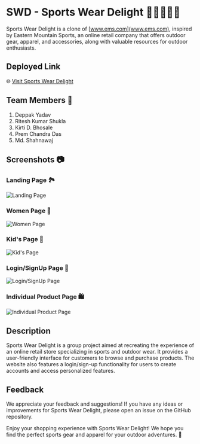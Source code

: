 # SWD - Sports Wear Delight 🏃‍♀️🏋️‍♂️🌄

Sports Wear Delight is a clone of [www.ems.com](www.ems.com), inspired by Eastern Mountain Sports, an online retail company that offers outdoor gear, apparel, and accessories, along with valuable resources for outdoor enthusiasts.

## Deployed Link
🌐 [Visit Sports Wear Delight](https://amazing-concha-0e1468.netlify.app/)

## Team Members 👥

1. Deppak Yadav
2. Ritesh Kumar Shukla
3. Kirti D. Bhosale
4. Prem Chandra Das
5. Md. Shahnawaj

## Screenshots 📷

### Landing Page 🏞️
![Landing Page](https://user-images.githubusercontent.com/110231091/223406440-15f59025-923e-4a37-8130-d523fc9a7d49.png)

### Women Page 👩
![Women Page](https://user-images.githubusercontent.com/110231091/223406922-db6972f6-a5dc-4acd-9acf-4537e028b828.png)

### Kid's Page 🧒
![Kid's Page](https://user-images.githubusercontent.com/110231091/223407116-6a2554d0-86b3-4d08-9661-ef77d5a3da0d.png)

### Login/SignUp Page 🔐
![Login/SignUp Page](https://user-images.githubusercontent.com/110231091/223404627-4cb3d993-1fc4-4e89-bb57-23ff920e93c7.png)

### Individual Product Page 🛍️
![Individual Product Page](https://user-images.githubusercontent.com/110231091/223997038-ddf02953-583e-4dd9-b87e-51d404e2abec.png)

## Description

Sports Wear Delight is a group project aimed at recreating the experience of an online retail store specializing in sports and outdoor wear. It provides a user-friendly interface for customers to browse and purchase products. The website also features a login/sign-up functionality for users to create accounts and access personalized features.

## Feedback

We appreciate your feedback and suggestions! If you have any ideas or improvements for Sports Wear Delight, please open an issue on the GitHub repository.

Enjoy your shopping experience with Sports Wear Delight! We hope you find the perfect sports gear and apparel for your outdoor adventures. 🎉
